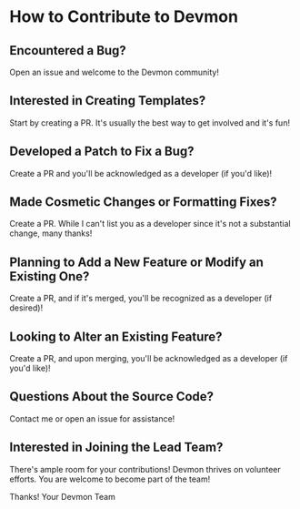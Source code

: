 # How to Contribute to Devmon
## Encountered a Bug?
Open an issue and welcome to the Devmon community!

## Interested in Creating Templates?
Start by creating a PR. It's usually the best way to get involved and it's fun!

## Developed a Patch to Fix a Bug?
Create a PR and you'll be acknowledged as a developer (if you'd like)!

## Made Cosmetic Changes or Formatting Fixes?
Create a PR. While I can't list you as a developer since it's not a substantial change, many thanks!

## Planning to Add a New Feature or Modify an Existing One?
Create a PR, and if it's merged, you'll be recognized as a developer (if desired)!

## Looking to Alter an Existing Feature?
Create a PR, and upon merging, you'll be acknowledged as a developer (if you'd like)!

## Questions About the Source Code?
Contact me or open an issue for assistance!

## Interested in Joining the Lead Team?
There's ample room for your contributions!
Devmon thrives on volunteer efforts. You are welcome to become part of the team!

Thanks! Your Devmon Team
